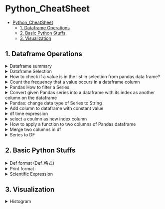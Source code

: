 # Python_CheatSheet

- [Python_CheatSheet](#python_cheatsheet)
  - [1. Dataframe Operations](#1-dataframe-operations)
  - [2. Basic Python Stuffs](#2-basic-python-stuffs)
  - [3. Visualization](#3-visualization)

[comment]: <> (This is a comment, it will not be included:)

## 1. Dataframe Operations

<details>
<summary>Dataframe summary</summary>

  ```python

  def summarize_df(df_input):
      """
      Summarized and returns a pandas dataframe denoting the total number of NA/Duplicated values and the percentage of NA/Duplicated values in each column.
      The column names are noted on the index.
      
      Parameters
      ----------
      data: dataframe
      """
      print(df_input.info())
      columnList = df_input.columns.tolist()        
          
      # pandas series denoting features and the sum of their null values
      null_sum = df_input.isnull().sum()# instantiate columns for missing data
      Nullpercent = ( ((null_sum / len(df_input.index))).round(2) )
      
      # pandas series denoting features and the sum of their duplicate value
      nunique_sum = df_input.nunique(dropna = False)
      Duplicatepercent = ( 1 - ((nunique_sum / len(df_input.index))).round(2) )
      
      # concatenate along the columns to create the complete dataframe
      df_NA = pd.concat([null_sum, Nullpercent, nunique_sum, Duplicatepercent], axis=1, keys=['Number of NA', 'Percent NA','Number of Uniques', 'Percent Duplicate'])
      
      return df_NA

  ```

</details>

<details>
<summary>Dataframe Selection</summary>

```python
recipes_dfUse2 = recipes_dfUse[['counts_x','user_id','User_popularity']]
```
</details>

<details>
<summary>How to check if a value is in the list in selection from pandas data frame?</summary>

```python
  favorites_df[(favorites_df['recipe_id'].isin(tempList))]
```

</details>

<details>
<summary>Count the frequency that a value occurs in a dataframe column</summary>

```python
  df.groupby('a').count()
```

</details>

<details>
<summary>Pandas How to filter a Series</summary>

```python
test = {
383:    3.000000,
663:    1.000000,
726:    1.000000,
737:    9.000000,
833:    8.166667
}

s = pd.Series(test)
s = s[s != 1]
s
Out[0]:
383    3.000000
737    9.000000
833    8.166667
dtype: float64
```

</details>

<details>
<summary>Convert given Pandas series into a dataframe with its index as another column on the dataframe</summary>

```python
  df = s.to_frame().reset_index()
```

</details>

<details>
<summary>Pandas: change data type of Series to String</summary>

```python
  df.id.apply(str)
```

</details>

<details>
<summary>Add column to dataframe with constant value</summary>

```python
  df['Name']='abc' 
  ##will add the new column and set all rows to that value
```

</details>

<details>
<summary>df time expression</summary>

  ```python  
  df['year'] = pd.to_datetime(df['year'], format='%Y-%m')
  
  ```

</details>

<details>
<summary>select a coulmn as new index column</summary>

  `set_index`

  ```python  
  dfUse = dfUse.set_index('time_index')
  
  ```

</details>

<details>
<summary>How to apply a function to two columns of Pandas dataframe</summary>

  ```python  
  In [49]: df
  Out[49]: 
            0         1
  0  1.000000  0.000000
  1 -0.494375  0.570994
  2  1.000000  0.000000
  3  1.876360 -0.229738
  4  1.000000  0.000000

  In [50]: def f(x):    
    ....:  return x[0] + x[1]  
    ....:  

  In [51]: df.apply(f, axis=1) #passes a Series object, row-wise
  Out[51]: 
  0    1.000000
  1    0.076619
  2    1.000000
  3    1.646622
  4    1.000000
  
  ```

</details>

<details>
<summary>Merge two columns in df</summary>

  `pd.merge`

  ```python  
  dftemp = pd.merge(df1, df2, left_index=True, right_index=True)
  
  ```

</details>

<details>
<summary>Series to DF</summary>

  `pd.DataFrame(series_input)`

</details>

## 2. Basic Python Stuffs

<details>
<summary>Def format (Def_格式)</summary>

  ```python
  def get_jsonparsed_data(url):
      """
      Receive the content of ``url``, parse it as JSON and return the object.

      Parameters
      ----------
      url : str

      Returns
      -------
      dict
      """
      response = urlopen(url, cafile=certifi.where())
      data = response.read().decode("utf-8")
      return json.loads(data)
  ```

</details>

<details>
<summary>Print format</summary>

  ```python
  #1. String + Number
  print('RSS: %.4f'% numberHere)

  ```

</details>

<details>
<summary>Scientific Expression</summary>

  ```python  
  rss = "{:.2e}".format(Numhere)
  
  ```

</details>


## 3. Visualization



<details>
<summary>Histogram</summary>
  ```python
  fig = plt.figure(figsize = (8, 4))
sns.histplot(data = recipes_df, 
            x = 'published_at',  kde = True,
            bins = 52, 
            legend = False
)
plt.title('# recipes over time')
# fig.savefig('/content/img/n_recipes_over_time.jpg')

  ```
![image](./img/histogram_template.png)
</details>


<details>
<summary>Regular plt</summary>

  ```python
    fig = plt.figure()
    axes = plt.axes()
    axes.plot(x, y)
    axes.set_title('A simple plot')
    axes.set_xlabel('x')
    plt.show()

  ```

</details>

